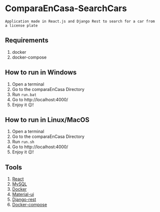 # ComparaEnCasa-SearchCars

    Application made in React.js and Django Rest to search for a car from a license plate

## Requirements

1. docker
2. docker-compose

## How to run in Windows

1. Open a terminal
2. Go to the comparaEnCasa Directory
3. Run `run.bat`
4. Go to http://localhost:4000/
5. Enjoy it :wink:!

## How to run in Linux/MacOS

1. Open a terminal
2. Go to the comparaEnCasa Directory
3. Run `run.sh`
4. Go to http://localhost:4000/
5. Enjoy it :wink:!

## Tools

1. [React](https://es.reactjs.org/)
2. [MySQL](https://dev.mysql.com/doc/)
3. [Docker](https://docs.docker.com/)
4. [Material-ui](https://mui.com/getting-started/usage/)
5. [Django-rest](https://www.django-rest-framework.org/)
6. [Docker-compose](https://docs.docker.com/compose/)
